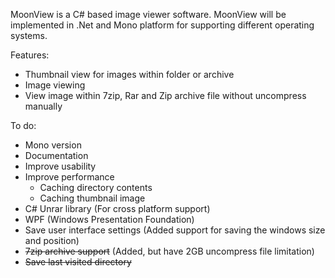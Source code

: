 MoonView is a C# based image viewer software. MoonView will be implemented in .Net and Mono platform for supporting different operating systems.

Features:
  * Thumbnail view for images within folder or archive
  * Image viewing
  * View image within 7zip, Rar and Zip archive file without uncompress manually

To do:
  * Mono version
  * Documentation
  * Improve usability
  * Improve performance
    * Caching directory contents
    * Caching thumbnail image
  * C# Unrar library (For cross platform support)
  * WPF (Windows Presentation Foundation)
  * Save user interface settings (Added support for saving the windows size and position)
  * ~~7zip archive support~~ (Added, but have 2GB uncompress file limitation)
  * ~~Save last visited directory~~